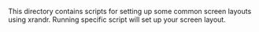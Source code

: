 This directory contains scripts for setting up some common screen layouts using xrandr.
Running specific script will set up your screen layout.
